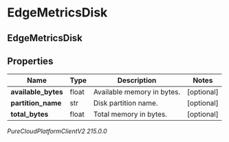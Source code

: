 # EdgeMetricsDisk

## EdgeMetricsDisk

## Properties

|Name | Type | Description | Notes|
|------------ | ------------- | ------------- | -------------|
| **available_bytes** | float | Available memory in bytes. | [optional] |
| **partition_name** | str | Disk partition name. | [optional] |
| **total_bytes** | float | Total memory in bytes. | [optional] |



_PureCloudPlatformClientV2 215.0.0_
